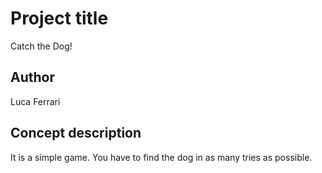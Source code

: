# Project title
Catch the Dog!

## Author
Luca Ferrari

## Concept description
It is a simple game. You have to find the dog in as many tries as possible.
